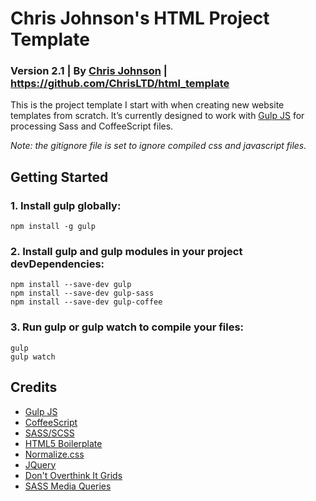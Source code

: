 # Chris Johnson's HTML Project Template
### Version 2.1 | By [Chris Johnson](http://chrisltd.com) | https://github.com/ChrisLTD/html_template

This is the project template I start with when creating new website templates from scratch. It’s currently designed to work with [Gulp JS](http://gulpjs.com) for processing Sass and CoffeeScript files.

*Note: the gitignore file is set to ignore compiled css and javascript files.*

## Getting Started

### 1. Install gulp globally:

```
npm install -g gulp
```

### 2. Install gulp and gulp modules in your project devDependencies:

```
npm install --save-dev gulp
npm install --save-dev gulp-sass
npm install --save-dev gulp-coffee
```

### 3. Run gulp or gulp watch to compile your files:

```
gulp
gulp watch
```

## Credits
* [Gulp JS](http://gulpjs.com)
* [CoffeeScript](http://coffeescript.org)
* [SASS/SCSS](http://sass-lang.com)
* [HTML5 Boilerplate](https://github.com/h5bp/html5-boilerplate)
* [Normalize.css](https://github.com/necolas/normalize.css/)
* [JQuery](http://jquery.com)
* [Don't Overthink It Grids](http://css-tricks.com/dont-overthink-it-grids/)
* [SASS Media Queries](https://github.com/jcroft/jeffcroft-css-framework-v2/blob/master/framework/css/contrib/_media_queries.sass)
